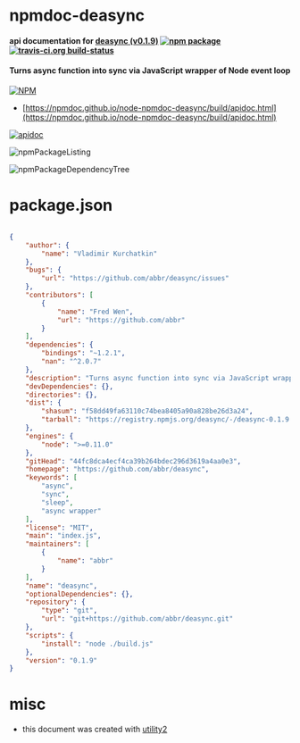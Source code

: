 # npmdoc-deasync

#### api documentation for  [deasync (v0.1.9)](https://github.com/abbr/deasync)  [![npm package](https://img.shields.io/npm/v/npmdoc-deasync.svg?style=flat-square)](https://www.npmjs.org/package/npmdoc-deasync) [![travis-ci.org build-status](https://api.travis-ci.org/npmdoc/node-npmdoc-deasync.svg)](https://travis-ci.org/npmdoc/node-npmdoc-deasync)

#### Turns async function into sync via JavaScript wrapper of Node event loop

[![NPM](https://nodei.co/npm/deasync.png?downloads=true&downloadRank=true&stars=true)](https://www.npmjs.com/package/deasync)

- [https://npmdoc.github.io/node-npmdoc-deasync/build/apidoc.html](https://npmdoc.github.io/node-npmdoc-deasync/build/apidoc.html)

[![apidoc](https://npmdoc.github.io/node-npmdoc-deasync/build/screenCapture.buildCi.browser.%252Ftmp%252Fbuild%252Fapidoc.html.png)](https://npmdoc.github.io/node-npmdoc-deasync/build/apidoc.html)

![npmPackageListing](https://npmdoc.github.io/node-npmdoc-deasync/build/screenCapture.npmPackageListing.svg)

![npmPackageDependencyTree](https://npmdoc.github.io/node-npmdoc-deasync/build/screenCapture.npmPackageDependencyTree.svg)



# package.json

```json

{
    "author": {
        "name": "Vladimir Kurchatkin"
    },
    "bugs": {
        "url": "https://github.com/abbr/deasync/issues"
    },
    "contributors": [
        {
            "name": "Fred Wen",
            "url": "https://github.com/abbr"
        }
    ],
    "dependencies": {
        "bindings": "~1.2.1",
        "nan": "^2.0.7"
    },
    "description": "Turns async function into sync via JavaScript wrapper of Node event loop",
    "devDependencies": {},
    "directories": {},
    "dist": {
        "shasum": "f58dd49fa63110c74bea8405a90a828be26d3a24",
        "tarball": "https://registry.npmjs.org/deasync/-/deasync-0.1.9.tgz"
    },
    "engines": {
        "node": ">=0.11.0"
    },
    "gitHead": "44fc8dca4ecf4ca39b264bdec296d3619a4aa0e3",
    "homepage": "https://github.com/abbr/deasync",
    "keywords": [
        "async",
        "sync",
        "sleep",
        "async wrapper"
    ],
    "license": "MIT",
    "main": "index.js",
    "maintainers": [
        {
            "name": "abbr"
        }
    ],
    "name": "deasync",
    "optionalDependencies": {},
    "repository": {
        "type": "git",
        "url": "git+https://github.com/abbr/deasync.git"
    },
    "scripts": {
        "install": "node ./build.js"
    },
    "version": "0.1.9"
}
```



# misc
- this document was created with [utility2](https://github.com/kaizhu256/node-utility2)
